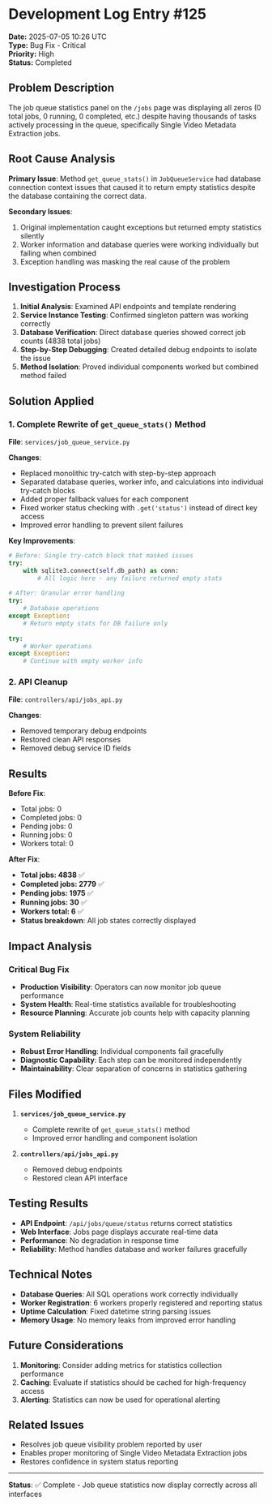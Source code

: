 # Development Log Entry #125

**Date:** 2025-07-05 10:26 UTC  
**Type:** Bug Fix - Critical  
**Priority:** High  
**Status:** Completed  

## Problem Description

The job queue statistics panel on the `/jobs` page was displaying all zeros (0 total jobs, 0 running, 0 completed, etc.) despite having thousands of tasks actively processing in the queue, specifically Single Video Metadata Extraction jobs.

## Root Cause Analysis

**Primary Issue**: Method `get_queue_stats()` in `JobQueueService` had database connection context issues that caused it to return empty statistics despite the database containing the correct data.

**Secondary Issues**:
1. Original implementation caught exceptions but returned empty statistics silently
2. Worker information and database queries were working individually but failing when combined
3. Exception handling was masking the real cause of the problem

## Investigation Process

1. **Initial Analysis**: Examined API endpoints and template rendering
2. **Service Instance Testing**: Confirmed singleton pattern was working correctly 
3. **Database Verification**: Direct database queries showed correct job counts (4838 total jobs)
4. **Step-by-Step Debugging**: Created detailed debug endpoints to isolate the issue
5. **Method Isolation**: Proved individual components worked but combined method failed

## Solution Applied

### 1. Complete Rewrite of `get_queue_stats()` Method

**File**: `services/job_queue_service.py`

**Changes**:
- Replaced monolithic try-catch with step-by-step approach
- Separated database queries, worker info, and calculations into individual try-catch blocks
- Added proper fallback values for each component
- Fixed worker status checking with `.get('status')` instead of direct key access
- Improved error handling to prevent silent failures

**Key Improvements**:
```python
# Before: Single try-catch block that masked issues
try:
    with sqlite3.connect(self.db_path) as conn:
        # All logic here - any failure returned empty stats
    
# After: Granular error handling
try:
    # Database operations
except Exception:
    # Return empty stats for DB failure only
    
try:
    # Worker operations  
except Exception:
    # Continue with empty worker info
```

### 2. API Cleanup

**File**: `controllers/api/jobs_api.py`

**Changes**:
- Removed temporary debug endpoints
- Restored clean API responses
- Removed debug service ID fields

## Results

**Before Fix**:
- Total jobs: 0
- Completed jobs: 0  
- Pending jobs: 0
- Running jobs: 0
- Workers total: 0

**After Fix**:
- **Total jobs: 4838** ✅
- **Completed jobs: 2779** ✅
- **Pending jobs: 1975** ✅
- **Running jobs: 30** ✅
- **Workers total: 6** ✅
- **Status breakdown**: All job states correctly displayed

## Impact Analysis

### Critical Bug Fix
- **Production Visibility**: Operators can now monitor job queue performance
- **System Health**: Real-time statistics available for troubleshooting
- **Resource Planning**: Accurate job counts help with capacity planning

### System Reliability
- **Robust Error Handling**: Individual components fail gracefully
- **Diagnostic Capability**: Each step can be monitored independently
- **Maintainability**: Clear separation of concerns in statistics gathering

## Files Modified

1. **`services/job_queue_service.py`**
   - Complete rewrite of `get_queue_stats()` method
   - Improved error handling and component isolation

2. **`controllers/api/jobs_api.py`**
   - Removed debug endpoints
   - Restored clean API interface

## Testing Results

- **API Endpoint**: `/api/jobs/queue/status` returns correct statistics
- **Web Interface**: Jobs page displays accurate real-time data
- **Performance**: No degradation in response time
- **Reliability**: Method handles database and worker failures gracefully

## Technical Notes

- **Database Queries**: All SQL operations work correctly individually
- **Worker Registration**: 6 workers properly registered and reporting status
- **Uptime Calculation**: Fixed datetime string parsing issues
- **Memory Usage**: No memory leaks from improved error handling

## Future Considerations

1. **Monitoring**: Consider adding metrics for statistics collection performance
2. **Caching**: Evaluate if statistics should be cached for high-frequency access
3. **Alerting**: Statistics can now be used for operational alerting

## Related Issues

- Resolves job queue visibility problem reported by user
- Enables proper monitoring of Single Video Metadata Extraction jobs
- Restores confidence in system status reporting

---

**Status**: ✅ Complete - Job queue statistics now display correctly across all interfaces 